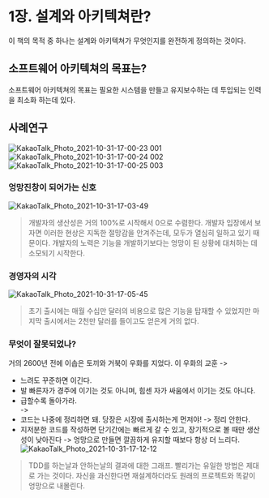 # 1장. 설계와 아키텍쳐란?
이 책의 목적 중 하나는 설계와 아키텍쳐가 무엇인지를 완전하게 정의하는 것이다.
## 소프트웨어 아키텍쳐의 목표는?
소프트웨어 아키텍쳐의 목표는 필요한 시스템을 만들고 유지보수하는 데 투입되는 인력을 최소화 하는데 있다.

## 사례연구
![KakaoTalk_Photo_2021-10-31-17-00-23 001](https://user-images.githubusercontent.com/60125719/139573791-027e5901-3c66-42f3-a71b-4642723212c4.jpeg)
![KakaoTalk_Photo_2021-10-31-17-00-24 002](https://user-images.githubusercontent.com/60125719/139573805-ccbf77e7-6ce0-42f4-8e38-f6c03c0eaf59.jpeg)
![KakaoTalk_Photo_2021-10-31-17-00-25 003](https://user-images.githubusercontent.com/60125719/139573813-68e3310a-8a42-4ab4-9b86-28e577e4a6ce.jpeg)

### 엉망진창이 되어가는 신호
![KakaoTalk_Photo_2021-10-31-17-03-49](https://user-images.githubusercontent.com/60125719/139573868-fe842da2-3c73-43fc-8875-090b4b05c028.jpeg)
> 개발자의 생산성은 거의 100%로 시작해서 0으로 수렴한다. 개발자 입장에서 보자면 이러한 현상은 지독한 절망감을 안겨주는데, 모두가 열심히 일하고 있기 때문이다. 개발자의 노력은 기능을 개발하기보다는 엉망이 된 상황에 대처하는 데 소모되기 시작한다.

### 경영자의 시각
![KakaoTalk_Photo_2021-10-31-17-05-45](https://user-images.githubusercontent.com/60125719/139573917-104a3a6c-38be-4122-91b1-f3728fc6ff02.jpeg)
> 초기 출시에는 매월 수십만 달러의 비용으로 많은 기능을 탑재할 수 있었지만 마지막 출시에서는 2천만 달러를 들이고도 얻은게 거의 없다.

### 무엇이 잘못되었나?
거의 2600년 전에 이솝은 토끼와 거북이 우화를 지었다. 이 우화의 교훈 ->
 - 느려도 꾸준하면 이긴다.
 - 발 빠른자가 경주에 이기는 것도 아니며, 힘센 자가 싸움에서 이기는 것도 아니다.
 - 급할수록 돌아가라.  
-> 
 - 코드는 나중에 정리하면 돼. 당장은 시장에 출시하는게 먼저야! -> 정리 안한다.
 - 지저분한 코드를 작성하면 단기간에는 빠르게 갈 수 있고, 장기적으로 볼 때만 생산성이 낮아진다 -> 엉망으로 만들면 깔끔하게 유지할 때보다 항상 더 느리다.
![KakaoTalk_Photo_2021-10-31-17-12-12](https://user-images.githubusercontent.com/60125719/139574080-4d3a4752-3949-46dc-b685-b3e912a8ca8f.jpeg)
> TDD를 하는날과 안하는날의 결과에 대한 그래프. 빨리가는 유일한 방법은 제대로 가는 것이다. 자신을 과신한다면 재설계하더라도 원래의 프로젝트와 똑같이 엉망으로 내몰린다.


 
